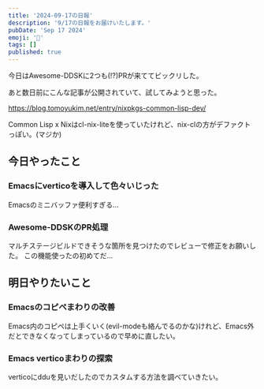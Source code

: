 ```yaml
---
title: '2024-09-17の日報'
description: '9/17の日報をお届けいたします。'
pubDate: 'Sep 17 2024'
emoji: '🦊'
tags: []
published: true
---
```


今日はAwesome-DDSKに2つも(!?)PRが来ててビックリした。

あと数日前にこんな記事が公開されていて、試してみようと思った。

https://blog.tomoyukim.net/entry/nixpkgs-common-lisp-dev/

Common Lisp x
Nixはcl-nix-liteを使っていたけれど、nix-clの方がデファクトっぽい。(マジか)

## 今日やったこと

### Emacsにverticoを導入して色々いじった

Emacsのミニバッファ便利すぎる...

### Awesome-DDSKのPR処理

マルチステージビルドできそうな箇所を見つけたのでレビューで修正をお願いした。
この機能使ったの初めてだ...

## 明日やりたいこと

### Emacsのコピペまわりの改善

Emacs内のコピペは上手くいく(evil-modeも絡んでるのかな)けれど、Emacs外だとできなくなってしまっているので早めに直したい。

### Emacs verticoまわりの探索

verticoにdduを見いだしたのでカスタムする方法を調べていきたい。
